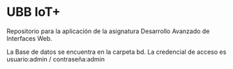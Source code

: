 ﻿# UBB IoT+
Repositorio para la aplicación de la asignatura Desarrollo Avanzado de Interfaces Web.

La Base de datos se encuentra en la carpeta bd.
La credencial de acceso es usuario:admin / contraseña:admin